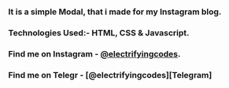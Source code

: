 ### It is a simple Modal, that i made for my Instagram blog.

### Technologies Used:- HTML, CSS & Javascript.

### Find me on Instagram - [@electrifyingcodes][Instagram].
### Find me on Telegr - [@electrifyingcodes][Telegram]
[Instagram]: https://www.instagram.com/electrifyingcodes